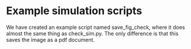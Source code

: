# Example simulation scripts

We have created an example script named save_fig_check, where it does
almost the same thing as check_sim.py. The only difference is that this saves the image as a pdf
document.  